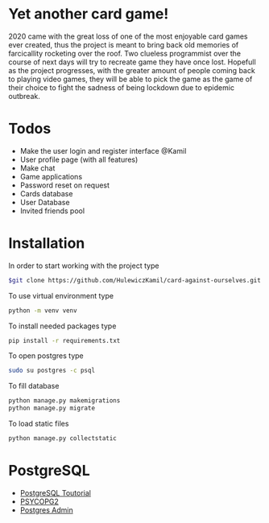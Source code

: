    # Yet another card game!
   
   2020 came with the great loss of one of the most enjoyable card games ever created, thus the project is meant to bring back old memories of farcicallity rocketing over the roof. Two clueless programmist over the course of next days will try to recreate game they have once lost. Hopefull as the project progresses, with the greater amount of people coming back to playing video games, they will be able to pick the game as the game of their choice to fight the sadness of being lockdown due to epidemic outbreak.
   
   # Todos
   
   - Make the user login and register interface @Kamil
   - User profile page (with all features)
   - Make chat
   - Game applications
   - Password reset on request
   - Cards database
   - User Database
   - Invited friends pool

   # Installation
   In order to start working with the project type
```sh
$git clone https://github.com/HulewiczKamil/card-against-ourselves.git 
```
To use virtual environment type
```sh
python -m venv venv
```
To install needed packages type
```sh
pip install -r requirements.txt
```
To open postgres type
```sh
sudo su postgres -c psql
```
To fill database
```sh
python manage.py makemigrations
python manage.py migrate
```
To load static files
```sh
python manage.py collectstatic
```
   # PostgreSQL
   - [PostgreSQL Toutorial](https://lobotuerto.com/blog/how-to-install-postgresql-in-manjaro-linux/)
   - [PSYCOPG2](https://pypi.org/project/psycopg2/)
   - [Postgres Admin](https://manjaro.site/how-to-install-postgresql-server-on-manjaro-18-0/)
